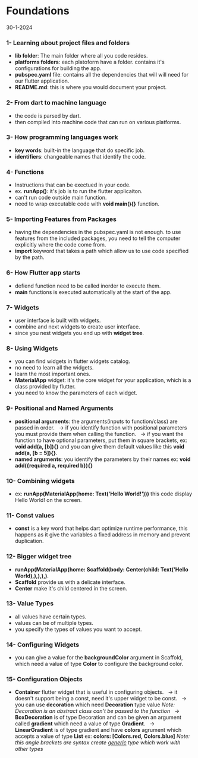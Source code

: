 # Foundations
30-1-2024

### 1- Learning about project files and folders
* **lib folder**: The main folder where all you code resides.
* **platforms folders**: each platoform have a folder. contains it's configurations for building the app.
* **pubspec.yaml** file: contains all the dependencies that will will need for our flutter application.
* **README.md**: this is where you would document your project.

### 2- From dart to machine language
* the code is parsed by dart.
* then compiled into machine code that can run on various platforms.

### 3- How programming languages work
* **key words**: built-in the language that do specific job.
* **identifiers**: changeable names that identify the code.

### 4- Functions
* Instructions that can be exectued in your code.
* ex. **runApp()**: it's job is to run the flutter applicaiton.
* can't run code outside main function.
* need to wrap executable code with **void main(){}** function.

### 5- Importing Features from Packages
* having the dependencies in the pubspec.yaml is not enough. to use features from the included packages, you need to tell the computer explicitly where the code come from.
* **import** keyword that takes a path which allow us to use code specified by the path.

### 6- How Flutter app starts
* defiend function need to be called inorder to execute them.
* **main** functions is executed automatically at the start of the app.

### 7- Widgets
* user interface is built with widgets.
* combine and next widgets to create user interface.
* since you nest widgets you end up with **widget tree**.

### 8- Using Widgets
* you can find widgets in flutter widgets catalog.
* no need to learn all the widgets.
* learn the most important ones.
* **MaterialApp** widget: it's the core widget for your application, which is a class provided by flutter.
* you need to know the parameters of each widget.

### 9- Positional and Named Arguments
* **positional arguments**: the arguments(inputs to function/class) are passed in order.
&nbsp; -> if you identify function with positional parameters you must provide them when calling the function.
&nbsp; -> if you want the function to have optional parameters, put them in square brackets, ex: **void add(a, [b]){}** and you can give them default values like this **void add(a, [b = 5]){}**.
* **named arguments**: you identify the parameters by their names ex: **void add({required a, required b}){}**

### 10- Combining widgets
* ex: **runApp(MaterialApp(home: Text('Hello World!')))** this code display Hello World! on the screen.

### 11- Const values
* **const** is a key word that helps dart optimize runtime performance, this happens as it give the variables a fixed address in memory and prevent duplication.

### 12- Bigger widget tree
* **runApp(MaterialApp(home: Scaffold(body: Center(child: Text('Hello World),),),),)**.
* **Scaffold** provide us with a delicate interface.
* **Center** make it's child centered in the screen.

### 13- Value Types
* all values have certain types.
* values can be of multiple types.
* you specify the types of values you want to accept.

### 14- Configuring Widgets
* you can give a value for the **backgroundColor** argument in Scaffold, which need a value of type **Color** to configure the background color.  

### 15- Configuration Objects
* **Container** flutter widget that is useful in configuring objects.
&nbsp; -> it doesn't support being a const, need it's upper widget to be const.
&nbsp; -> you can use **decoration** which need **Decoration** type value *Note: Decoration is an abstract class can't be passed to the function* 
&nbsp; -> **BoxDecoration** is of type Decoration and can be given an argument called **gradient** which need a value of type **Gradient**.
&nbsp; -> **LinearGradient** is of type gradient and have **colors** agrument which accepts a value of type **List<Color>** ex: **colors: [Colors.red, Colors.blue]** *Note: this angle brackets are syntax create <u>*generic*</u> type which work with other types*  
